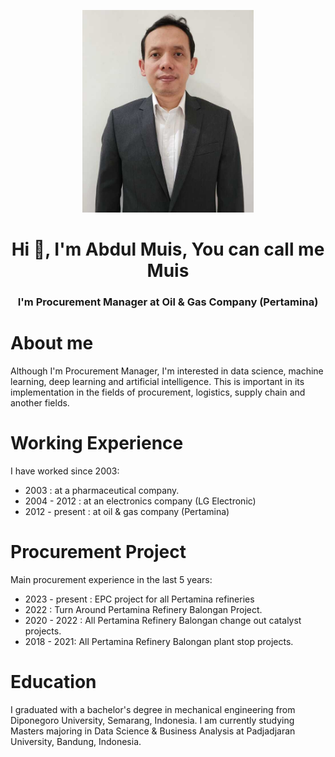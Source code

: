 <p align="center">
  <img src="https://github.com/abdulmuis1977/abdulmuis1977/blob/main/Foto%20New%20Abdul%20Muis%20(1).jpeg" height="324px">
</p>
<h1 align="center">Hi 👋, I'm Abdul Muis, You can call me Muis</h1>
<h3 align="center">I'm Procurement Manager at Oil & Gas Company (Pertamina)</h3>

# About me
Although I'm Procurement Manager, I'm interested in data science, machine learning, deep learning and artificial intelligence. This is important in its implementation in the fields of procurement, logistics, supply chain and another fields.

# Working Experience
I have worked since 2003:
- 2003 : at a pharmaceutical company.
- 2004 - 2012 : at an electronics company (LG Electronic)
- 2012 - present : at oil & gas company (Pertamina)

# Procurement Project
Main procurement experience in the last 5 years:
- 2023 - present : EPC project for all Pertamina refineries
- 2022 : Turn Around Pertamina Refinery Balongan Project.
- 2020 - 2022 : All Pertamina Refinery Balongan change out catalyst projects.
- 2018 - 2021: All Pertamina Refinery Balongan plant stop projects.

# Education
I graduated with a bachelor's degree in mechanical engineering from Diponegoro University, Semarang, Indonesia.
I am currently studying Masters majoring in Data Science & Business Analysis at Padjadjaran University, Bandung, Indonesia.
